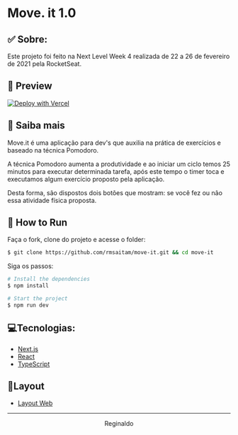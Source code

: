 # Move. it 1.0

## ✅ Sobre:
Este projeto foi feito na Next Level Week 4 realizada de 22 a 26 de fevereiro de 2021 pela RocketSeat.

## 💯 Preview

[![Deploy with Vercel](https://vercel.com/button)](https://move-it-saitam.vercel.app/)

## 📃 Saiba mais 

Move.it  é uma aplicação para dev's que auxilia na prática de exercícios e baseado na técnica Pomodoro.

A técnica Pomodoro aumenta a produtividade e ao iniciar um ciclo temos 25 minutos para executar determinada tarefa, após este tempo o timer toca e executamos algum exercício proposto pela aplicação. 

Desta forma, são dispostos dois botões que mostram: se você fez ou não essa atividade física proposta.

## 🚀  How to Run

Faça o fork, clone do projeto e acesse o folder:

```bash
$ git clone https://github.com/rmsaitam/move-it.git && cd move-it
```

Siga os passos:
```bash
# Install the dependencies
$ npm install

# Start the project
$ npm run dev
```

## 💻Tecnologias:
- [Next.js](https://nextjs.org/)
- [React](https://reactjs.org)
- [TypeScript](https://www.typescriptlang.org/)

## 🎨Layout

- [Layout Web](https://www.figma.com/file/ge20pu3ofMOKoliUyKx1Nl/Move.it-1.0) 

---

<p align="center">Reginaldo </p>
